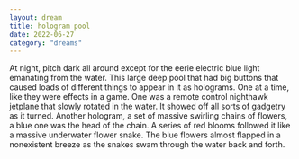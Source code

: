 ```yaml
---
layout: dream
title: hologram pool
date: 2022-06-27
category: "dreams"
---
```


At night, pitch dark all around except for the eerie electric blue light emanating from the water. This large deep pool that had big buttons that caused loads of different things to appear in it as holograms. One at a time, like they were effects in a game. One was a remote control nighthawk jetplane that slowly rotated in the water. It showed off all sorts of gadgetry as it turned. 
Another hologram, a set of massive swirling chains of flowers, a blue one was the head of the chain. A series of red blooms followed it like a massive underwater flower snake. The blue flowers almost flapped in a nonexistent breeze as the snakes swam through the water back and forth.  